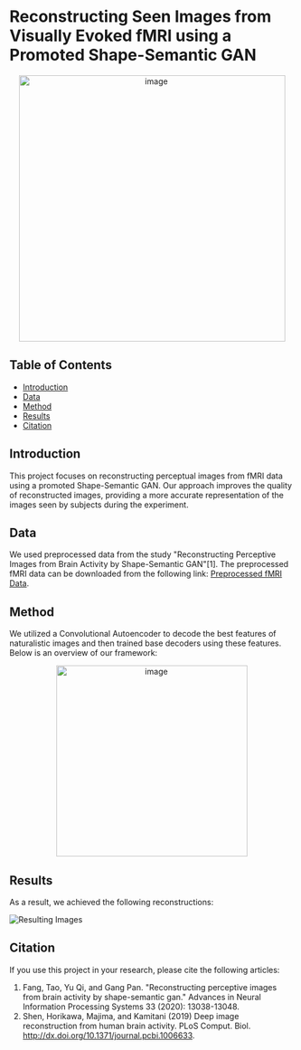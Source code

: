 # Reconstructing Seen Images from Visually Evoked fMRI using a Promoted Shape-Semantic GAN
<p align="center">
<img width="471" alt="image" src="https://github.com/shamimgolafshan/Reconstructing-Seen-Images/assets/35660420/e65ad1a2-d2bc-45d2-8e3b-88e2aa95f92b">
</p>

## Table of Contents
- [Introduction](#introduction)
- [Data](#data)
- [Method](#method)
- [Results](#results)
- [Citation](#citation)

## Introduction

This project focuses on reconstructing perceptual images from fMRI data using a promoted Shape-Semantic GAN. Our approach improves the quality of reconstructed images, providing a more accurate representation of the images seen by subjects during the experiment.

## Data

We used preprocessed data from the study "Reconstructing Perceptive Images from Brain Activity by Shape-Semantic GAN"[1]. The preprocessed fMRI data can be downloaded from the following link: [Preprocessed fMRI Data](https://figshare.com/articles/dataset/Deep_Image_Reconstruction/7033577).

## Method

We utilized a Convolutional Autoencoder to decode the best features of naturalistic images and then trained base decoders using these features. Below is an overview of our framework:
<p align="center">
<img width="338" alt="image" src="https://github.com/shamimgolafshan/Reconstructing-Seen-Images/assets/35660420/b53ba974-ccfa-440e-872a-7bd23a9b418c">
</p>

## Results

As a result, we achieved the following reconstructions:

![Resulting Images](https://github.com/shamimgolafshan/Reconstructing-Seen-Images/assets/35660420/8dd881fc-3638-4624-8e24-82ba06e08017)


## Citation

If you use this project in your research, please cite the following articles:

1. Fang, Tao, Yu Qi, and Gang Pan. "Reconstructing perceptive images from brain activity by shape-semantic gan." Advances in Neural Information Processing Systems 33 (2020): 13038-13048.
2. Shen, Horikawa, Majima, and Kamitani (2019) Deep image reconstruction from human brain activity. PLoS Comput. Biol. http://dx.doi.org/10.1371/journal.pcbi.1006633.

